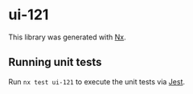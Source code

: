 # ui-121

This library was generated with [Nx](https://nx.dev).

## Running unit tests

Run `nx test ui-121` to execute the unit tests via [Jest](https://jestjs.io).
